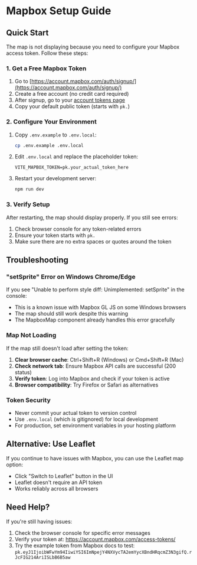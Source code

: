 # Mapbox Setup Guide

## Quick Start

The map is not displaying because you need to configure your Mapbox access token. Follow these steps:

### 1. Get a Free Mapbox Token

1. Go to [https://account.mapbox.com/auth/signup/](https://account.mapbox.com/auth/signup/)
2. Create a free account (no credit card required)
3. After signup, go to your [account tokens page](https://account.mapbox.com/access-tokens/)
4. Copy your default public token (starts with `pk.`)

### 2. Configure Your Environment

1. Copy `.env.example` to `.env.local`:
   ```bash
   cp .env.example .env.local
   ```

2. Edit `.env.local` and replace the placeholder token:
   ```
   VITE_MAPBOX_TOKEN=pk.your_actual_token_here
   ```

3. Restart your development server:
   ```bash
   npm run dev
   ```

### 3. Verify Setup

After restarting, the map should display properly. If you still see errors:

1. Check browser console for any token-related errors
2. Ensure your token starts with `pk.`
3. Make sure there are no extra spaces or quotes around the token

## Troubleshooting

### "setSprite" Error on Windows Chrome/Edge

If you see "Unable to perform style diff: Unimplemented: setSprite" in the console:
- This is a known issue with Mapbox GL JS on some Windows browsers
- The map should still work despite this warning
- The MapboxMap component already handles this error gracefully

### Map Not Loading

If the map still doesn't load after setting the token:

1. **Clear browser cache**: Ctrl+Shift+R (Windows) or Cmd+Shift+R (Mac)
2. **Check network tab**: Ensure Mapbox API calls are successful (200 status)
3. **Verify token**: Log into Mapbox and check if your token is active
4. **Browser compatibility**: Try Firefox or Safari as alternatives

### Token Security

- Never commit your actual token to version control
- Use `.env.local` (which is gitignored) for local development
- For production, set environment variables in your hosting platform

## Alternative: Use Leaflet

If you continue to have issues with Mapbox, you can use the Leaflet map option:
- Click "Switch to Leaflet" button in the UI
- Leaflet doesn't require an API token
- Works reliably across all browsers

## Need Help?

If you're still having issues:
1. Check the browser console for specific error messages
2. Verify your token at: https://account.mapbox.com/access-tokens/
3. Try the example token from Mapbox docs to test: `pk.eyJ1IjoibWFwYm94IiwiYSI6ImNpejY4NXVycTA2emYycXBndHRqcmZ3N3gifQ.rJcFIG214AriISLbB6B5aw`